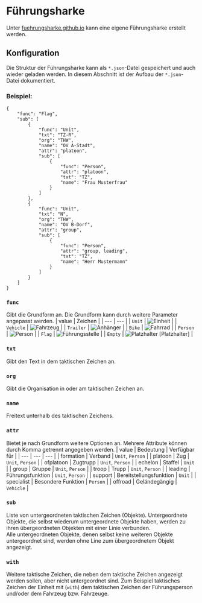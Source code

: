 # Führungsharke
Unter [fuehrungsharke.github.io](https://fuehrungsharke.github.io/) kann eine eigene Führungsharke erstellt werden.

## Konfiguration
Die Struktur der Führungsharke kann als `*.json`-Datei gespeichert und auch wieder geladen werden. In diesem Abschnitt ist der Aufbau der `*.json`-Datei dokumentiert.

### Beispiel:
```
{
	"func": "Flag",
	"sub": [
		{
			"func": "Unit",
			"txt": "TZ-R",
			"org": "THW",
			"name": "OV A-Stadt",
			"attr": "platoon",
			"sub": [
				{
					"func": "Person",
					"attr": "platoon",
					"txt": "TZ",
					"name": "Frau Musterfrau"
				}
			]
		},
		{
			"func": "Unit",
			"txt": "N",
			"org": "THW",
			"name": "OV B-Dorf",
			"attr": "group",
			"sub": [
				{
					"func": "Person",
					"attr": "group, leading",
					"txt": "TZ",
					"name": "Herr Mustermann"
				}
			]
		}
	]
}
```

### `func`
Gibt die Grundform an.
Die Grundform kann durch weitere Parameter angepasst werden.
| value | Zeichen |
| --- | --- |
| `Unit` | ![Einheit](./signs/Unit.svg) |
| `Vehicle` | ![Fahrzeug](./signs/Vehicle.svg) |
| `Trailer` | ![Anhänger](./signs/Trailer.svg) |
| `Bike` | ![Fahrrad](./signs/Bike.svg) |
| `Person` | ![Person](./signs/Person.svg) |
| `Flag` | ![Führungsstelle](./signs/Flag.svg) |
| `Empty` | ![Platzhalter](./signs/Empty.svg) \[Platzhalter\] |

### `txt`
Gibt den Text in dem taktischen Zeichen an.

### `org`
Gibt die Organisation in oder am taktischen Zeichen an.

### `name`
Freitext unterhalb des taktischen Zeichens.

### `attr`
Bietet je nach Grundform weitere Optionen an.
Mehrere Attribute können durch Komma getrennt angegeben werden.
| value | Bedeutung | Verfügbar für |
| --- | --- | --- |
| formation | Verband | `Unit`, `Person` |
| platoon | Zug | `Unit`, `Person` |
| ofplatoon | Zugtrupp | `Unit`, `Person` |
| echelon | Staffel | `Unit` |
| group | Gruppe | `Unit`, `Person` |
| troop | Trupp | `Unit`, `Person` |
| leading | Führungsfunktion | `Unit`, `Person` |
| support | Bereitstellungsfunktion | `Unit` |
| specialist | Besondere Funktion | `Person` |
| offroad | Geländegängig | `Vehicle` |

### `sub`
Liste von untergeordneten taktischen Zeichen (Objekte). Untergeordnete Objekte, die selbst wiederum untergeordnete Objekte haben, werden zu ihren übergeordneten Objekten mit einer Linie verbunden.<br>
Alle untergeordneten Objekte, denen selbst keine weiteren Objekte untergeordnet sind, werden ohne Line zum übergeordnetem Objekt angezeigt.

### `with`
Weitere taktische Zeichen, die neben dem taktische Zeichen angezeigt werden sollen, aber nicht untergeordnet sind. Zum Beispiel taktisches Zeichen der Einheit mit (`with`) dem taktischen Zeichen der Führungsperson und/oder dem Fahrzeug bzw. Fahrzeuge.